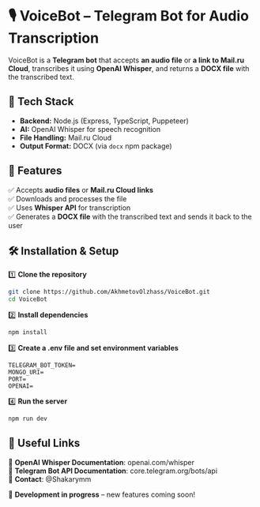 # 🎙️ VoiceBot – Telegram Bot for Audio Transcription  

VoiceBot is a **Telegram bot** that accepts **an audio file** or **a link to Mail.ru Cloud**, transcribes it using **OpenAI Whisper**, and returns a **DOCX file** with the transcribed text.  

## 🚀 Tech Stack  
- **Backend:** Node.js (Express, TypeScript, Puppeteer)  
- **AI:** OpenAI Whisper for speech recognition  
- **File Handling:** Mail.ru Cloud  
- **Output Format:** DOCX (via `docx` npm package)  

## 🎯 Features  
✅ Accepts **audio files** or **Mail.ru Cloud links**  
✅ Downloads and processes the file  
✅ Uses **Whisper API** for transcription  
✅ Generates a **DOCX file** with the transcribed text and sends it back to the user  

## 🛠 Installation & Setup  
1️⃣ **Clone the repository**  
```bash
git clone https://github.com/AkhmetovOlzhass/VoiceBot.git  
cd VoiceBot
```

2️⃣ **Install dependencies**
```bash
npm install
```

3️⃣ **Create a .env file and set environment variables**
```env
TELEGRAM_BOT_TOKEN=
MONGO_URI=
PORT=
OPENAI=
```

4️⃣ **Run the server**
```bash
npm run dev  
```

## 🔗 Useful Links
📜 **OpenAI Whisper Documentation**: openai.com/whisper  
📜 **Telegram Bot API Documentation**: core.telegram.org/bots/api  
📩 **Contact**: @Shakarymm  

🚀 **Development in progress** – new features coming soon!
